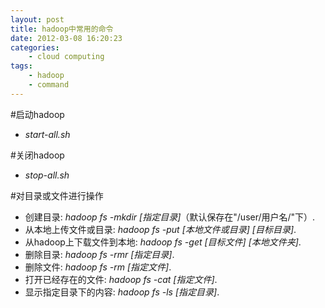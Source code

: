 ```yaml
--- 
layout: post
title: hadoop中常用的命令
date: 2012-03-08 16:20:23
categories:
    - cloud computing
tags:
    - hadoop
    - command
---
```


#启动hadoop
- *start-all.sh*

#关闭hadoop
- *stop-all.sh*

#对目录或文件进行操作
- 创建目录: *hadoop fs -mkdir [指定目录]*（默认保存在"/user/用户名/"下）.
- 从本地上传文件或目录: *hadoop fs -put [本地文件或目录] [目标目录]*.
- 从hadoop上下载文件到本地: *hadoop fs -get [目标文件] [本地文件夹]*.
- 删除目录: *hadoop fs -rmr [指定目录]*.
- 删除文件: *hadoop fs -rm [指定文件]*.
- 打开已经存在的文件: *hadoop fs -cat [指定文件]*.
- 显示指定目录下的内容: *hadoop fs -ls [指定目录]*.
























































